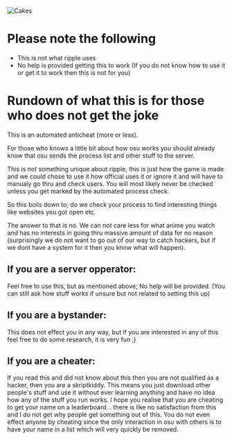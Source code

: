 ![Cakes](https://pbs.twimg.com/media/Cb-fJzrXIAEIM-F.jpg)

# Please note the following
- This is not what ripple uses
- No help is provided getting this to work (If you do not know how to use it or get it to work then this is not for you)

# Rundown of what this is for those who does not get the joke
This is an automated anticheat (more or less).

For those who knows a little bit about how osu works you should already know that osu sends the process list and other stuff to the server.

This is not something unique about ripple, this is just how the game is made and we could chose to use it how official uses it or ignore it and will have to manualy go thru and check users. You will most likely never be checked unless you get marked by the automated process check.

So this boils down to; do we check your process to find interesting things like websites you got open etc.

The answer to that is no. We can not care less for what anime you watch and has no interests in going thru massive amount of data for no reason (surprisingly we do not want to go out of our way to catch hackers, but if we dont have a system for it then you know what will happen).

## If you are a server opperator:
Feel free to use this, but as mentioned above; No help will be provided. (You can still ask how stuff works if unsure but not related to setting this up)
## If you are a bystander:
This does not effect you in any way, but if you are interested in any of this feel free to do some research, it is very fun ;)
## If you are a cheater:
If you read this and did not know about this then you are not qualified as a hacker, then you are a skriptkiddy. This means you just download other people's stuff and use it without ever learning anything and have no idea how any of the stuff you run works. I hope you realise that you are cheating to get your name on a leaderboard... there is like no satisfaction from this and I do not get why people get something out of this. You do not even effect anyone by cheating since the only interaction in osu with others is to have your name in a list which will very quickly be removed.
